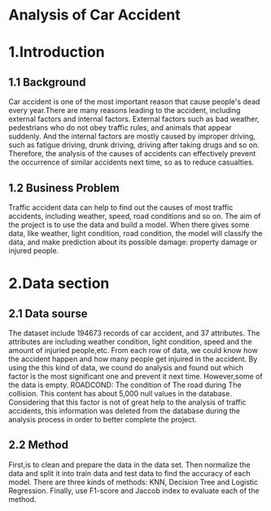 Analysis of Car Accident
======
# 1.Introduction

## 1.1 Background 
  Car accident is one of the most important reason that cause people's dead every year.There are many reasons leading to the accident, 
  including external factors and internal factors. External factors such as bad weather, pedestrians who do not obey traffic rules, and 
  animals that appear suddenly. And the internal factors are mostly caused by improper driving, such as fatigue driving, drunk driving, 
  driving after taking drugs and so on. Therefore, the analysis of the causes of accidents can effectively prevent the occurrence of 
  similar accidents next time, so as to reduce casualties.
 
## 1.2 Business Problem
  Traffic accident data can help to find out the causes of most traffic accidents, including weather, speed, road conditions and so on. The aim of the project is to use the data and build a model. When there gives some data, like weather, light condition, road condition, the model will classify the data, and make prediction about its possible damage: property damage or injured people.
 # 2.Data section

 ## 2.1 Data sourse
 The dataset include 194673 records of car accident, and 37 attributes. The attributes are including weather condition, light condition, speed and the amount of injuried people,etc. From each row of data, we could know how the accident happen and how many people get injuired in the accident. By using the this kind of data, we cound do analysis and found out which factor is the most significant one and prevent it next time. However,some of the data is empty. ROADCOND: The condition of The road during The collision. This content has about 5,000 null values in the database. Considering that this factor is not of great help to the analysis of traffic accidents, this information was deleted from the database during the analysis process in order to better complete the project.
 ## 2.2 Method
 First,is to clean and prepare the data in the data set. Then normalize the data and split it into train data and test data to find the accuracy of each model.
 There are three kinds of methods: KNN, Decision Tree and Logistic Regression. Finally, use F1-score and Jaccob index to evaluate each of the method. 
